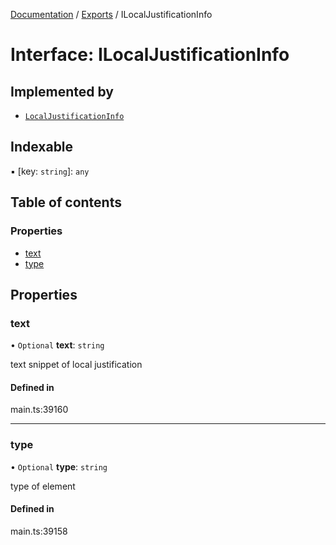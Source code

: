 [Documentation](../README.md) / [Exports](../modules.md) / ILocalJustificationInfo

# Interface: ILocalJustificationInfo

## Implemented by

- [`LocalJustificationInfo`](../classes/LocalJustificationInfo.md)

## Indexable

▪ [key: `string`]: `any`

## Table of contents

### Properties

- [text](ILocalJustificationInfo.md#text)
- [type](ILocalJustificationInfo.md#type)

## Properties

### text

• `Optional` **text**: `string`

text snippet of local justification

#### Defined in

main.ts:39160

___

### type

• `Optional` **type**: `string`

type of element

#### Defined in

main.ts:39158
